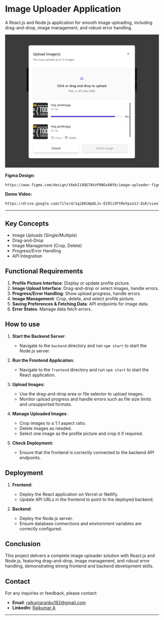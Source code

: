 # Image Uploader Application

A React.js and Node.js application for smooth image uploading, including drag-and-drop, image management, and robust error handling.

![Preview Image](Front-End/src/Image/Project_Demo.png) 

**Figma Design:** 
```bash
https://www.figma.com/design/tAekIi9QG7AVxP9NGxkNYb/image-uploader-figma?node-id=0-1&t=mH62885eeSkaIzEr-1
```
**Demo Video:** 
```bash
https://drive.google.com/file/d/1qi80iWpQLJv-E29Ii5FtRwYpso1J-QsK/view?usp=sharing
```
--- 

## Key Concepts

- Image Uploads (Single/Multiple)
- Drag-and-Drop
- Image Management (Crop, Delete)
- Progress/Error Handling
- API Integration

## Functional Requirements

1. **Profile Picture Interface**: Display or update profile picture.
2. **Image Upload Interface**: Drag-and-drop or select images, handle errors.
3. **Progress/Error Handling**: Show upload progress, handle errors.
4. **Image Management**: Crop, delete, and select profile picture.
5. **Saving Preferences & Fetching Data**: API endpoints for image data.
6. **Error States**: Manage data fetch errors.

## How to use

1. **Start the Backend Server**:
   - Navigate to the `backend` directory and run `npm start` to start the Node.js server.

2. **Run the Frontend Application**:
   - Navigate to the `frontend` directory and run `npm start` to start the React application.

3. **Upload Images**:
   - Use the drag-and-drop area or file selector to upload images. 
   - Monitor upload progress and handle errors such as file size limits and unsupported formats.

4. **Manage Uploaded Images**:
   - Crop images to a 1:1 aspect ratio.
   - Delete images as needed.
   - Select one image as the profile picture and crop it if required.

5. **Check Deployment**:
   - Ensure that the frontend is correctly connected to the backend API endpoints.

## Deployment

1. **Frontend**:
   - Deploy the React application on Vercel or Netlify.
   - Update API URLs in the frontend to point to the deployed backend.

2. **Backend**:
   - Deploy the Node.js server.
   - Ensure database connections and environment variables are correctly configured.

## Conclusion

This project delivers a complete image uploader solution with React.js and Node.js, featuring drag-and-drop, image management, and robust error handling, demonstrating strong frontend and backend development skills.

## Contact

For any inquiries or feedback, please contact:
- **Email**: rajkumaranbu192@gmail.com
- **LinkedIn**: [Rajkumar A](https://www.linkedin.com/in/rajkumar-cse/)
****